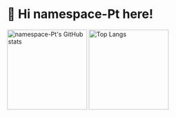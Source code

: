 <!--
**namespace-Pt/namespace-Pt** is a ✨ _special_ ✨ repository because its `README.md` (this file) appears on your GitHub profile.

Here are some ideas to get you started:

- 🔭 I’m currently working on ...
- 🌱 I’m currently learning ...
- 👯 I’m looking to collaborate on ...
- 🤔 I’m looking for help with ...
- 💬 Ask me about ...
- 📫 How to reach me: ...
- 😄 Pronouns: ...
- ⚡ Fun fact: ...
-->

# :wave: Hi namespace-Pt here!
<img src="https://github-readme-stats-one-bice.vercel.app/api?username=namespace-Pt&show_icons=true&include_all_commits=true&role=OWNER,ORGANIZATION_MEMBER&count_private=true&show_icons=true&theme=tokyonight" alt="namespace-Pt's GitHub stats" height="185px" /> <img src="https://github-readme-stats-one-bice.vercel.app/api/top-langs/?username=namespace-Pt&layout=compact&langs_count=8&include_all_commits=true&role=OWNER,ORGANIZATION_MEMBER" alt="Top Langs" height="185px" />
